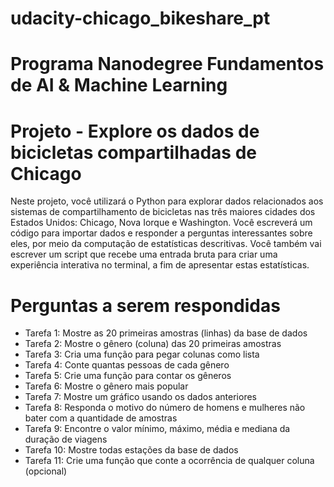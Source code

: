 # udacity-chicago_bikeshare_pt

# Programa Nanodegree Fundamentos de AI & Machine Learning

# Projeto - Explore os dados de bicicletas compartilhadas de Chicago

Neste projeto, você utilizará o Python para explorar dados relacionados aos sistemas de compartilhamento de bicicletas nas três maiores cidades dos Estados Unidos: Chicago, Nova Iorque e Washington. Você escreverá um código para importar dados e responder a perguntas interessantes sobre eles, por meio da computação de estatísticas descritivas. Você também vai escrever um script que recebe uma entrada bruta para criar uma experiência interativa no terminal, a fim de apresentar estas estatísticas.

# Perguntas a serem respondidas

+ Tarefa 1: Mostre as 20 primeiras amostras (linhas) da base de dados
+ Tarefa 2: Mostre o gênero (coluna) das 20 primeiras amostras
+ Tarefa 3: Cria uma função para pegar colunas como lista
+ Tarefa 4: Conte quantas pessoas de cada gênero
+ Tarefa 5: Crie uma função para contar os gêneros
+ Tarefa 6: Mostre o gênero mais popular
+ Tarefa 7: Mostre um gráfico usando os dados anteriores
+ Tarefa 8: Responda o motivo do número de homens e mulheres não bater com a quantidade de amostras
+ Tarefa 9: Encontre o valor mínimo, máximo, média e mediana da duração de viagens
+ Tarefa 10: Mostre todas estações da base de dados
+ Tarefa 11: Crie uma função que conte a ocorrência de qualquer coluna (opcional)
